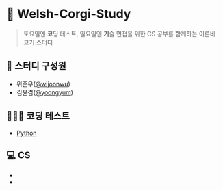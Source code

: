 # 🐶 Welsh-Corgi-Study
> 토요일엔 **코**딩 테스트, 일요일엔 **기**술 면접을 위한 CS 공부를 함께하는 이른바 코기 스터디

## 💁 스터디 구성원
- 위준우([@wijoonwu](https://github.com/wijoonwu))
- 김윤겸([@yoongyum](https://github.com/yoongyum))

## 👩🏻‍💻 코딩 테스트
- [Python](https://github.com/wijoonwu/Welsh-Corgi-Study/tree/main/coding-test/python)


## 💻 CS
- 
- 
